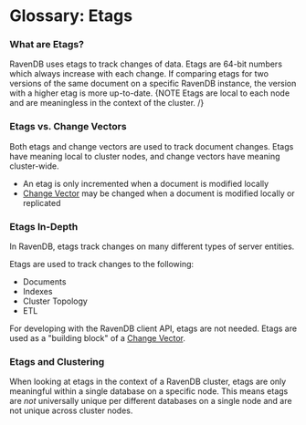 # Glossary: Etags

### What are Etags?

RavenDB uses etags to track changes of data. Etags are 64-bit numbers which always increase with each change.
If comparing etags for two versions of the same document on a specific RavenDB instance, the version with a higher etag is more up-to-date.
{NOTE Etags are local to each node and are meaningless in the context of the cluster. /}

### Etags vs. Change Vectors

Both etags and change vectors are used to track document changes. Etags have meaning local to cluster nodes, and change vectors have meaning cluster-wide.

* An etag is only incremented when a document is modified locally
* [Change Vector](../server/clustering/replication/change-vector) may be changed when a document is modified locally or replicated

### Etags In-Depth

In RavenDB, etags track changes on many different types of server entities. 

Etags are used to track changes to the following:

* Documents
* Indexes
* Cluster Topology
* ETL

For developing with the RavenDB client API, etags are not needed. Etags are used as a "building block" of a [Change Vector](../server/clustering/replication/change-vector).

### Etags and Clustering

When looking at etags in the context of a RavenDB cluster, etags are only meaningful within a single database on a specific node.
This means etags are _not_ universally unique per different databases on a single node and are not unique across cluster nodes.
